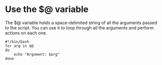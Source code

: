 # Use the $@ variable

The $@ variable holds a space-delimited string of all the arguments passed to the script. You can use it to loop through all the arguments and perform actions on each one.

```shell
#!/bin/bash
for arg in $@
do
    echo "Argument: $arg"
done
```
